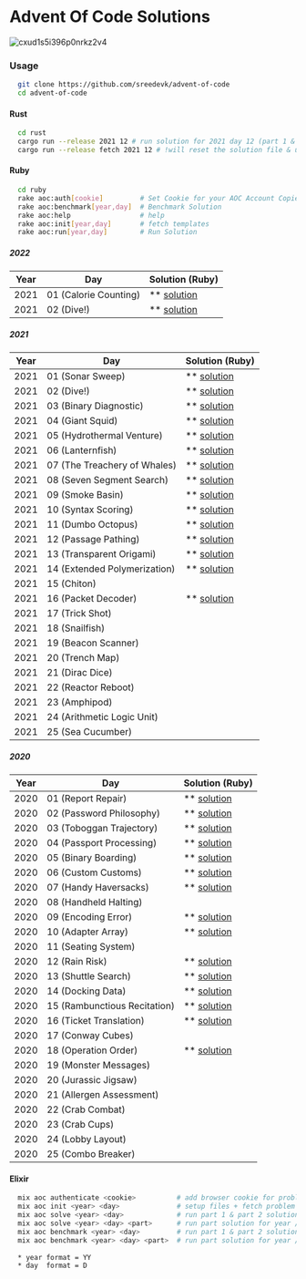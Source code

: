 # Advent Of Code Solutions

![cxud1s5i396p0nrkz2v4](https://user-images.githubusercontent.com/36154121/144250485-dcf907f5-57a8-4137-8e7a-41e0fe89bce3.png)

### Usage

```bash
  git clone https://github.com/sreedevk/advent-of-code
  cd advent-of-code
```

#### Rust

```bash
  cd rust
  cargo run --release 2021 12 # run solution for 2021 day 12 (part 1 & 2)
  cargo run --release fetch 2021 12 # !will reset the solution file & update the example + data files
```

#### Ruby

```bash
  cd ruby
  rake aoc:auth[cookie]         # Set Cookie for your AOC Account Copied from the browser
  rake aoc:benchmark[year,day]  # Benchmark Solution
  rake aoc:help                 # help
  rake aoc:init[year,day]       # fetch templates
  rake aoc:run[year,day]        # Run Solution
```
##### 2022
| Year | Day                          | Solution (Ruby)                                                                             |
| ---- | ----                         | ----                                                                                        |
| 2021 | 01 (Calorie Counting)        | ** [solution](https://github.com/sreedevk/advent-of-code/blob/main/ruby/2022/day1/main.rb)  |
| 2021 | 02 (Dive!)                   | ** [solution](https://github.com/sreedevk/advent-of-code/blob/main/ruby/2022/day2/main.rb)  |

##### 2021
| Year | Day                          | Solution (Ruby)                                                                             |
| ---- | ----                         | ----                                                                                        |
| 2021 | 01 (Sonar Sweep)             | ** [solution](https://github.com/sreedevk/advent-of-code/blob/main/ruby/2021/day1/main.rb)  |
| 2021 | 02 (Dive!)                   | ** [solution](https://github.com/sreedevk/advent-of-code/blob/main/ruby/2021/day2/main.rb)  |
| 2021 | 03 (Binary Diagnostic)       | ** [solution](https://github.com/sreedevk/advent-of-code/blob/main/ruby/2021/day3/main.rb)  |
| 2021 | 04 (Giant Squid)             | ** [solution](https://github.com/sreedevk/advent-of-code/blob/main/ruby/2021/day4/main.rb)  |
| 2021 | 05 (Hydrothermal Venture)    | ** [solution](https://github.com/sreedevk/advent-of-code/blob/main/ruby/2021/day5/main.rb)  |
| 2021 | 06 (Lanternfish)             | ** [solution](https://github.com/sreedevk/advent-of-code/blob/main/ruby/2021/day6/main.rb)  |
| 2021 | 07 (The Treachery of Whales) | ** [solution](https://github.com/sreedevk/advent-of-code/blob/main/ruby/2021/day7/main.rb)  |
| 2021 | 08 (Seven Segment Search)    | ** [solution](https://github.com/sreedevk/advent-of-code/blob/main/ruby/2021/day8/main.rb)  |
| 2021 | 09 (Smoke Basin)             | ** [solution](https://github.com/sreedevk/advent-of-code/blob/main/ruby/2021/day9/main.rb)  |
| 2021 | 10 (Syntax Scoring)          | ** [solution](https://github.com/sreedevk/advent-of-code/blob/main/ruby/2021/day10/main.rb) |
| 2021 | 11 (Dumbo Octopus)           | ** [solution](https://github.com/sreedevk/advent-of-code/blob/main/ruby/2021/day11/main.rb) |
| 2021 | 12 (Passage Pathing)         | ** [solution](https://github.com/sreedevk/advent-of-code/blob/main/ruby/2021/day12/main.rb) |
| 2021 | 13 (Transparent Origami)     | ** [solution](https://github.com/sreedevk/advent-of-code/blob/main/ruby/2021/day13/main.rb) |
| 2021 | 14 (Extended Polymerization) | ** [solution](https://github.com/sreedevk/advent-of-code/blob/main/ruby/2021/day14/main.rb) |
| 2021 | 15 (Chiton)                  |                                                                                             |
| 2021 | 16 (Packet Decoder)          | ** [solution](https://github.com/sreedevk/advent-of-code/blob/main/ruby/2021/day16/main.rb) |
| 2021 | 17 (Trick Shot)              |                                                                                             |
| 2021 | 18 (Snailfish)               |                                                                                             |
| 2021 | 19 (Beacon Scanner)          |                                                                                             |
| 2021 | 20 (Trench Map)              |                                                                                             |
| 2021 | 21 (Dirac Dice)              |                                                                                             |
| 2021 | 22 (Reactor Reboot)          |                                                                                             |
| 2021 | 23 (Amphipod)                |                                                                                             |
| 2021 | 24 (Arithmetic Logic Unit)   |                                                                                             |
| 2021 | 25 (Sea Cucumber)            |                                                                                             |

##### 2020
| Year | Day                          | Solution (Ruby)                                                                             |
| ---- | ----                         | ----                                                                                        |
| 2020 | 01 (Report Repair)           | ** [solution](https://github.com/sreedevk/advent-of-code/blob/main/ruby/2020/day1/main.rb)  |
| 2020 | 02 (Password Philosophy)     | ** [solution](https://github.com/sreedevk/advent-of-code/blob/main/ruby/2020/day2/main.rb)  |
| 2020 | 03 (Toboggan Trajectory)     | ** [solution](https://github.com/sreedevk/advent-of-code/blob/main/ruby/2020/day3/main.rb)  |
| 2020 | 04 (Passport Processing)     | ** [solution](https://github.com/sreedevk/advent-of-code/blob/main/ruby/2020/day4/main.rb)  |
| 2020 | 05 (Binary Boarding)         | ** [solution](https://github.com/sreedevk/advent-of-code/blob/main/ruby/2020/day5/main.rb)  |
| 2020 | 06 (Custom Customs)          | ** [solution](https://github.com/sreedevk/advent-of-code/blob/main/ruby/2020/day6/main.rb)  |
| 2020 | 07 (Handy Haversacks)        | ** [solution](https://github.com/sreedevk/advent-of-code/blob/main/ruby/2020/day7/main.rb)  |
| 2020 | 08 (Handheld Halting)        |                                                                                             |
| 2020 | 09 (Encoding Error)          | ** [solution](https://github.com/sreedevk/advent-of-code/blob/main/ruby/2020/day9/main.rb)  |
| 2020 | 10 (Adapter Array)           | ** [solution](https://github.com/sreedevk/advent-of-code/blob/main/ruby/2020/day10/main.rb) |
| 2020 | 11 (Seating System)          |                                                                                             |
| 2020 | 12 (Rain Risk)               | ** [solution](https://github.com/sreedevk/advent-of-code/blob/main/ruby/2020/day12/)        |
| 2020 | 13 (Shuttle Search)          | ** [solution](https://github.com/sreedevk/advent-of-code/blob/main/ruby/2020/day13/main.rb) |
| 2020 | 14 (Docking Data)            | ** [solution](https://github.com/sreedevk/advent-of-code/blob/main/ruby/2020/day14/main.rb) |
| 2020 | 15 (Rambunctious Recitation) | ** [solution](https://github.com/sreedevk/advent-of-code/blob/main/ruby/2020/day15/main.rb) |
| 2020 | 16 (Ticket Translation)      | ** [solution](https://github.com/sreedevk/advent-of-code/blob/main/ruby/2020/day16/main.rb) |
| 2020 | 17 (Conway Cubes)            |                                                                                             |
| 2020 | 18 (Operation Order)         | ** [solution](https://github.com/sreedevk/advent-of-code/blob/main/ruby/2020/day18/main.rb) |
| 2020 | 19 (Monster Messages)        |                                                                                             |
| 2020 | 20 (Jurassic Jigsaw)         |                                                                                             |
| 2020 | 21 (Allergen Assessment)     |                                                                                             |
| 2020 | 22 (Crab Combat)             |                                                                                             |
| 2020 | 23 (Crab Cups)               |                                                                                             |
| 2020 | 24 (Lobby Layout)            |                                                                                             |
| 2020 | 25 (Combo Breaker)           |                                                                                             |

#### Elixir

```bash
  mix aoc authenticate <cookie>          # add browser cookie for problem fetching from adventofcode.com
  mix aoc init <year> <day>              # setup files + fetch problem for solving
  mix aoc solve <year> <day>             # run part 1 & part 2 solution for year / day
  mix aoc solve <year> <day> <part>      # run part solution for year / day
  mix aoc benchmark <year> <day>         # run part 1 & part 2 solution for year / day
  mix aoc benchmark <year> <day> <part>  # run part solution for year / day / part
  
  * year format = YY
  * day  format = D
```

